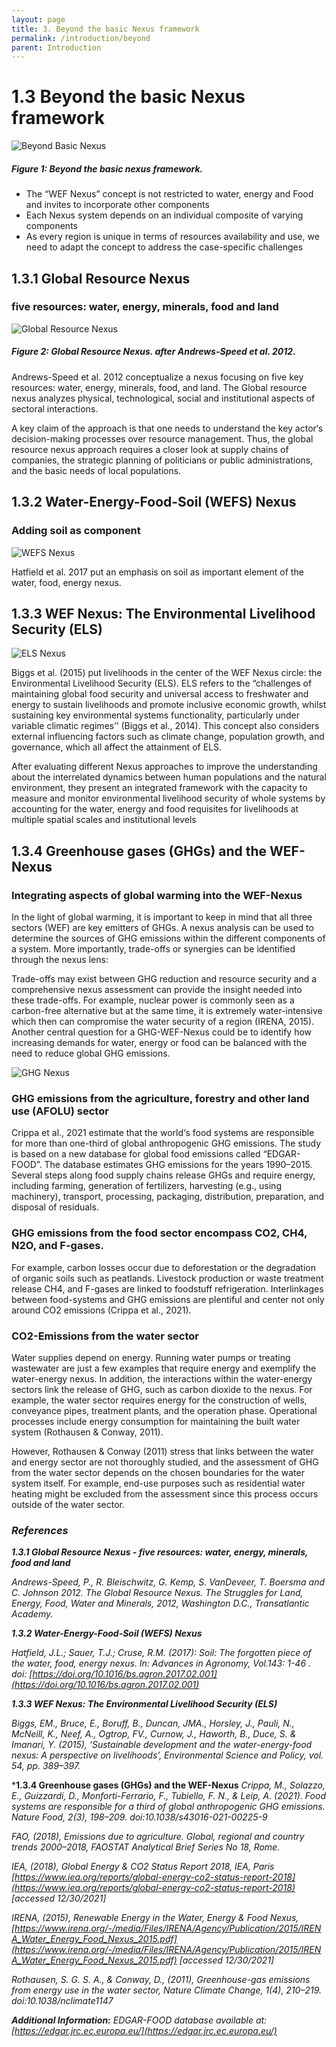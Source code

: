 ```yaml
---
layout: page
title: 3. Beyond the basic Nexus framework
permalink: /introduction/beyond
parent: Introduction
---
```

# 1.3 Beyond the basic Nexus framework

![Beyond Basic Nexus](/wef-nexus-online-course/assets/beyond_frameworks.PNG)
##### Figure 1: Beyond the basic nexus framework.

- The “WEF Nexus” concept is not restricted to water, energy and Food and invites to incorporate other components
- Each Nexus system depends on an individual composite of varying components
- As every region is unique in terms of resources availability and use, we need to adapt the concept to address the case-specific challenges

## 1.3.1 Global Resource Nexus
### five resources: water, energy, minerals, food and land

![Global Resource Nexus](/wef-nexus-online-course/assets/resource_nexus.PNG) 

##### Figure 2: Global Resource Nexus. after Andrews-Speed et al. 2012.

Andrews-Speed et al. 2012 conceptualize a nexus focusing on five key resources: water, energy, minerals, food, and land. The Global resource nexus analyzes physical, technological, social and institutional aspects of sectoral interactions.

A key claim of the approach is that one needs to understand the key actor‘s decision-making processes over resource management. Thus, the global resource nexus approach requires a closer look at supply chains of companies, the strategic planning of politicians or public administrations, and the basic needs of local populations.

## 1.3.2 Water-Energy-Food-Soil (WEFS) Nexus
### Adding soil as component

![WEFS Nexus](/wef-nexus-online-course/assets/soil_nexus.PNG) 

Hatfield et al. 2017 put an emphasis on soil as important element of the water, food, energy nexus.

## 1.3.3 WEF Nexus: The Environmental Livelihood Security (ELS)

![ELS Nexus](/wef-nexus-online-course/assets/livelihood_nexus.PNG)

Biggs et al. (2015) put livelihoods in the center of the WEF Nexus circle: the Environmental Livelihood Security (ELS). ELS refers to the “challenges of maintaining global food security and universal access to freshwater and energy to sustain livelihoods and promote inclusive economic growth, whilst sustaining key environmental systems functionality, particularly under variable climatic regimes’’ (Biggs et al., 2014). This concept also considers external influencing factors such as climate change, population growth, and governance, which all affect the attainment of ELS.

After evaluating different Nexus approaches to improve the understanding about the interrelated dynamics between human populations and the natural environment, they present an integrated framework with the capacity to measure and monitor environmental livelihood security of whole systems by accounting for the water, energy and food requisites for livelihoods at multiple spatial scales and institutional levels

## 1.3.4 Greenhouse gases (GHGs) and the WEF-Nexus
### Integrating aspects of global warming into the WEF-Nexus 

In the light of global warming, it is important to keep in mind that all three sectors (WEF) are key emitters of GHGs. A nexus analysis can be used to determine the sources of GHG emissions within the different components of a system. More importantly, trade-offs or synergies can be identified through the nexus lens:

Trade-offs may exist between GHG reduction and resource security and a comprehensive nexus assessment can provide the insight needed into these trade-offs. For example, nuclear power is commonly seen as a carbon-free alternative but at the same time, it is extremely water-intensive which then can compromise the water security of a region (IRENA, 2015). Another central question for a GHG-WEF-Nexus could be to identify how increasing demands for water, energy or food can be balanced with the need to reduce global GHG emissions.

![GHG Nexus](/wef-nexus-online-course/assets/long-version_GHG-WEF.png)

### GHG emissions from the agriculture, forestry and other land use (AFOLU) sector 
Crippa et al., 2021 estimate that the world‘s food systems are responsible for more than one-third of global anthropogenic GHG emissions. The study is based on a new database for global food emissions called “EDGAR-FOOD”. The database estimates GHG emissions for the years 1990–2015. Several steps along food supply chains release GHGs and require energy, including farming, generation of fertilizers, harvesting (e.g., using machinery), transport, processing, packaging, distribution, preparation, and disposal of residuals.

### GHG emissions from the food sector encompass CO2, CH4, N2O, and F-gases. 
For example, carbon losses occur due to deforestation or the degradation of organic soils such as peatlands. Livestock production or waste treatment release CH4, and F-gases are linked to foodstuff refrigeration. Interlinkages between food-systems and GHG emissions are plentiful and center not only around CO2 emissions (Crippa et al., 2021).

### CO2-Emissions from the water sector 
Water supplies depend on energy. Running water pumps or treating wastewater are just a few examples that require energy and exemplify the water-energy nexus. In addition, the interactions within the water-energy sectors link the release of GHG, such as carbon dioxide to the nexus. For example, the water sector requires energy for the construction of wells, conveyance pipes, treatment plants, and the operation phase. Operational processes include energy consumption for maintaining the built water system (Rothausen & Conway, 2011).

However, Rothausen & Conway (2011) stress that links between the water and energy sector are not thoroughly studied, and the assessment of GHG from the water sector depends on the chosen boundaries for the water system itself. For example, end-use purposes such as residential water heating might be excluded from the assessment since this process occurs outside of the water sector.

### *References*

***1.3.1 Global Resource Nexus - five resources: water, energy, minerals, food and land***

*Andrews-Speed, P., R. Bleischwitz, G. Kemp, S. VanDeveer, T. Boersma and C. Johnson 2012. The Global Resource Nexus. The Struggles for Land, Energy, Food, Water and Minerals, 2012, Washington D.C., Transatlantic Academy.*

***1.3.2 Water-Energy-Food-Soil (WEFS) Nexus***

*Hatfield, J.L.; Sauer, T.J.; Cruse, R.M. (2017): Soil: The forgotten piece of the water, food, energy nexus. In: Advances in Agronomy, Vol.143: 1-46 . doi: [https://doi.org/10.1016/bs.agron.2017.02.001](https://doi.org/10.1016/bs.agron.2017.02.001)*

***1.3.3 WEF Nexus: The Environmental Livelihood Security (ELS)***

*Biggs, EM., Bruce, E., Boruff, B., Duncan, JMA., Horsley, J., Pauli, N., McNeill, K., Neef, A., Ogtrop, FV., Curnow, J., Haworth, B., Duce, S. & Imanari, Y. (2015), ‘Sustainable development and the water-energy-food nexus: A perspective on livelihoods’, Environmental Science and Policy, vol. 54, pp. 389–397.*

***1.3.4 Greenhouse gases (GHGs) and the WEF-Nexus**
*Crippa, M., Solazzo, E., Guizzardi, D., Monforti-Ferrario, F., Tubiello, F. N., & Leip, A. (2021). Food systems are responsible for a third of global anthropogenic GHG emissions. Nature Food, 2(3), 198–209. doi:10.1038/s43016-021-00225-9*

*FAO, (2018), Emissions due to agriculture. Global, regional and country trends 2000–2018, FAOSTAT Analytical Brief Series No 18, Rome.*

*IEA, (2018), Global Energy & CO2 Status Report 2018, IEA, Paris [https://www.iea.org/reports/global-energy-co2-status-report-2018](https://www.iea.org/reports/global-energy-co2-status-report-2018) [accessed 12/30/2021]*

*IRENA, (2015), Renewable Energy in the Water, Energy & Food Nexus, [https://www.irena.org/-/media/Files/IRENA/Agency/Publication/2015/IRENA_Water_Energy_Food_Nexus_2015.pdf](https://www.irena.org/-/media/Files/IRENA/Agency/Publication/2015/IRENA_Water_Energy_Food_Nexus_2015.pdf) [accessed 12/30/2021]*

*Rothausen, S. G. S. A., & Conway, D., (2011), Greenhouse-gas emissions from energy use in the water sector, Nature Climate Change, 1(4), 210–219. doi:10.1038/nclimate1147*

***Additional Information:** EDGAR-FOOD database available at: [https://edgar.jrc.ec.europa.eu/](https://edgar.jrc.ec.europa.eu/)*